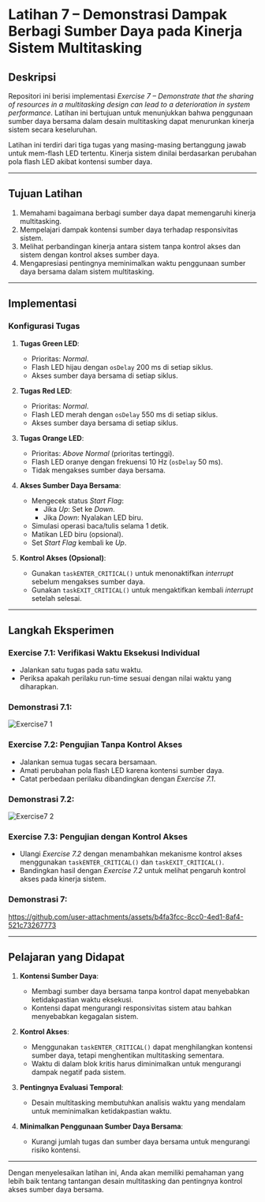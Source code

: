 # **Latihan 7 – Demonstrasi Dampak Berbagi Sumber Daya pada Kinerja Sistem Multitasking**

## **Deskripsi**
Repositori ini berisi implementasi *Exercise 7 – Demonstrate that the sharing of resources in a multitasking design can lead to a deterioration in system performance*. Latihan ini bertujuan untuk menunjukkan bahwa penggunaan sumber daya bersama dalam desain multitasking dapat menurunkan kinerja sistem secara keseluruhan.

Latihan ini terdiri dari tiga tugas yang masing-masing bertanggung jawab untuk mem-flash LED tertentu. Kinerja sistem dinilai berdasarkan perubahan pola flash LED akibat kontensi sumber daya.

---

## **Tujuan Latihan**
1. Memahami bagaimana berbagi sumber daya dapat memengaruhi kinerja multitasking.
2. Mempelajari dampak kontensi sumber daya terhadap responsivitas sistem.
3. Melihat perbandingan kinerja antara sistem tanpa kontrol akses dan sistem dengan kontrol akses sumber daya.
4. Mengapresiasi pentingnya meminimalkan waktu penggunaan sumber daya bersama dalam sistem multitasking.

---

## **Implementasi**
### **Konfigurasi Tugas**
1. **Tugas Green LED**:
   - Prioritas: *Normal*.
   - Flash LED hijau dengan `osDelay` 200 ms di setiap siklus.
   - Akses sumber daya bersama di setiap siklus.

2. **Tugas Red LED**:
   - Prioritas: *Normal*.
   - Flash LED merah dengan `osDelay` 550 ms di setiap siklus.
   - Akses sumber daya bersama di setiap siklus.

3. **Tugas Orange LED**:
   - Prioritas: *Above Normal* (prioritas tertinggi).
   - Flash LED oranye dengan frekuensi 10 Hz (`osDelay` 50 ms).
   - Tidak mengakses sumber daya bersama.

4. **Akses Sumber Daya Bersama**:
   - Mengecek status *Start Flag*:
     - Jika *Up*: Set ke *Down*.
     - Jika *Down*: Nyalakan LED biru.
   - Simulasi operasi baca/tulis selama 1 detik.
   - Matikan LED biru (opsional).
   - Set *Start Flag* kembali ke *Up*.

5. **Kontrol Akses (Opsional)**:
   - Gunakan `taskENTER_CRITICAL()` untuk menonaktifkan *interrupt* sebelum mengakses sumber daya.
   - Gunakan `taskEXIT_CRITICAL()` untuk mengaktifkan kembali *interrupt* setelah selesai.

---

## **Langkah Eksperimen**
### **Exercise 7.1**: Verifikasi Waktu Eksekusi Individual  
- Jalankan satu tugas pada satu waktu.
- Periksa apakah perilaku run-time sesuai dengan nilai waktu yang diharapkan.
### **Demonstrasi 7.1**:
![Exercise7 1](https://github.com/user-attachments/assets/b75127d0-2f8f-41b6-9a92-323e8729ac68)


### **Exercise 7.2**: Pengujian Tanpa Kontrol Akses  
- Jalankan semua tugas secara bersamaan.
- Amati perubahan pola flash LED karena kontensi sumber daya.
- Catat perbedaan perilaku dibandingkan dengan *Exercise 7.1*.
### **Demonstrasi 7.2**:
![Exercise7 2](https://github.com/user-attachments/assets/2e8861c0-09d5-431b-84b3-6491447a99c0)


### **Exercise 7.3**: Pengujian dengan Kontrol Akses  
- Ulangi *Exercise 7.2* dengan menambahkan mekanisme kontrol akses menggunakan `taskENTER_CRITICAL()` dan `taskEXIT_CRITICAL()`.
- Bandingkan hasil dengan *Exercise 7.2* untuk melihat pengaruh kontrol akses pada kinerja sistem.
### **Demonstrasi 7**:

https://github.com/user-attachments/assets/b4fa3fcc-8cc0-4ed1-8af4-521c73267773

---

## **Pelajaran yang Didapat**




1. **Kontensi Sumber Daya**:
   - Membagi sumber daya bersama tanpa kontrol dapat menyebabkan ketidakpastian waktu eksekusi.
   - Kontensi dapat mengurangi responsivitas sistem atau bahkan menyebabkan kegagalan sistem.

2. **Kontrol Akses**:
   - Menggunakan `taskENTER_CRITICAL()` dapat menghilangkan kontensi sumber daya, tetapi menghentikan multitasking sementara.
   - Waktu di dalam blok kritis harus diminimalkan untuk mengurangi dampak negatif pada sistem.

3. **Pentingnya Evaluasi Temporal**:
   - Desain multitasking membutuhkan analisis waktu yang mendalam untuk meminimalkan ketidakpastian waktu.

4. **Minimalkan Penggunaan Sumber Daya Bersama**:
   - Kurangi jumlah tugas dan sumber daya bersama untuk mengurangi risiko kontensi.

---

Dengan menyelesaikan latihan ini, Anda akan memiliki pemahaman yang lebih baik tentang tantangan desain multitasking dan pentingnya kontrol akses sumber daya bersama.
